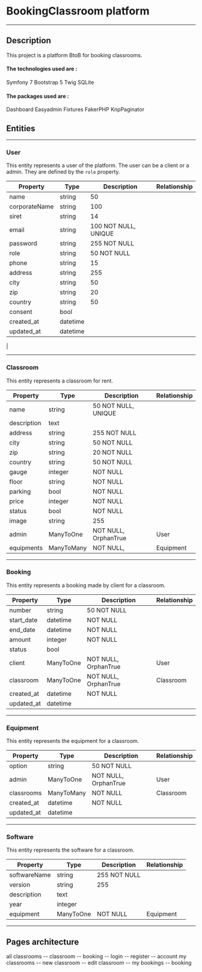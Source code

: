 # BookingClassroom platform
---

## Description


This project is a platform BtoB for booking classrooms.

#### The technologies used are :

Symfony 7
Bootstrap 5
Twig
SQLite

#### The packages used are : 

Dashboard Easyadmin
Fixtures FakerPHP
KnpPaginator


## Entities
---

### User

This entity represents a user of the platform. The user can be a client or a admin. They are defined by the ```role``` property.

| Property       | Type      | Description          | Relationship |
|----------------|-----------|----------------------|--------------|
| name           | string    | 50                   |              |
| corporateName  | string    | 100                  |              | 
| siret          | string    | 14                   |              |
| email          | string    | 100 NOT NULL, UNIQUE |              | 
| password       | string    | 255 NOT NULL         |              | 
| role           | string    | 50 NOT NULL          |              |
| phone          | string    | 15                   |              |
| address        | string    | 255                  |              |
| city           | string    | 50                   |              |
| zip            | string    | 20                   |              |
| country        | string    | 50                   |              |
| consent        | bool      |                      |              |
| created_at     | datetime  |                      |              |
| updated_at     | datetime  |                      |              |
| 

---

### Classroom

This entity represents a classroom for rent.

| Property    | Type       | Description          | Relationship |
|-------------|------------|----------------------|--------------|
| name        | string     | 50 NOT NULL, UNIQUE  |              | 
| description | text       |                      |              | 
| address     | string     | 255 NOT NULL         |              |
| city        | string     | 50 NOT NULL          |              |
| zip         | string     | 20 NOT NULL          |              |
| country     | string     | 50 NOT NULL          |              |
| gauge       | integer    | NOT NULL             |              |
| floor        | string     | NOT NULL             |              |
| parking     | bool       | NOT NULL             |              |
| price       | integer    | NOT NULL             |              | 
| status      | bool       | NOT NULL             |              |
| image       | string     | 255                  |              |
| admin       | ManyToOne  | NOT NULL, OrphanTrue | User         |
| equipments  | ManyToMany | NOT NULL,            | Equipment    |

---

### Booking

This entity represents a booking made by client for a classroom.

| Property   | Type      | Description          | Relationship |
|------------|-----------|----------------------|--------------|
| number     | string    | 50 NOT NULL          |              | 
| start_date | datetime  | NOT NULL             |              | 
| end_date   | datetime  | NOT NULL             |              | 
| amount     | integer   | NOT NULL             |              |
| status     | bool      |                      |              | 
| client     | ManyToOne | NOT NULL, OrphanTrue | User         | 
| classroom  | ManyToOne | NOT NULL, OrphanTrue | Classroom    |
| created_at | datetime  | NOT NULL             |              | 
| updated_at | datetime  |                      |              |

---

### Equipment

This entity represents the equipment for a classroom.

| Property   | Type       | Description          | Relationship |
|------------|------------|----------------------|--------------|
| option     | string     | 50 NOT NULL          |              | 
| admin      | ManyToOne  | NOT NULL, OrphanTrue | User         |
| classrooms | ManyToMany | NOT NULL             | Classroom    | 
| created_at | datetime   | NOT NULL             |              |
| updated_at | datetime   |                      |              |

---

### Software

This entity represents the software for a classroom.

| Property     | Type      | Description  | Relationship |
|--------------|-----------|--------------|--------------|
| softwareName | string    | 255 NOT NULL |              | 
| version      | string    | 255          |              |
| description  | text      |              |              | 
| year         | integer   |              |              |
| equipment    | ManyToOne | NOT NULL     | Equipment    |

---


## Pages architecture

all classrooms -- classroom -- booking -- login -- register -- account
my classrooms -- new classroom -- edit classroom -- my bookings -- booking